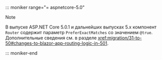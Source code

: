 ::: moniker range="= aspnetcore-5.0"

> [!NOTE]
> В выпуске ASP.NET Core 5.0.1 и дальнейших выпусках 5.x компонент `Router` содержит параметр `PreferExactMatches` со значением `@true`. Дополнительные сведения см. в разделе <xref:migration/31-to-50#changes-to-blazor-app-routing-logic-in-501>.

::: moniker-end

